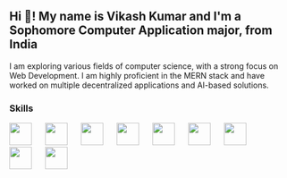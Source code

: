 ## Hi 👋! My name is Vikash Kumar and I'm a Sophomore Computer Application major, from India
I am exploring various fields of computer science, with a strong focus on Web Development. I am highly proficient in the MERN stack and have worked on multiple decentralized applications and AI-based solutions.

### Skills
<p>
  <img src="https://img.icons8.com/color/48/000000/javascript.png" width="40" style="margin-right: 20px"/>
  <img src="https://img.icons8.com/color/48/000000/typescript.png" width="40" style="margin-right: 20px"/>
  <img src="https://img.icons8.com/color/48/000000/mongodb.png" width="40" style="margin-right: 20px"/>
  <img src="https://img.icons8.com/fluency/48/000000/mysql-logo.png" width="40" style="margin-right: 20px"/>
  <img src="https://img.icons8.com/color/48/000000/react-native.png" width="40" style="margin-right: 20px"/>
  <img src="https://img.icons8.com/color/48/000000/nodejs.png" width="40" style="margin-right: 20px"/>
  <img src="https://img.icons8.com/color/48/000000/postgreesql.png" width="40" style="margin-right: 20px"/>
  <img src="https://img.icons8.com/color/48/000000/python.png" width="40" style="margin-right: 20px"/>
  <img src="https://img.icons8.com/ios/50/000000/express-js.png" width="40" style="margin-right: 20px"/>
</p>




<!--
**viky-01/viky-01** is a ✨ _special_ ✨ repository because its `README.md` (this file) appears on your GitHub profile.

Here are some ideas to get you started:

- 🔭 I’m currently working on ...
- 🌱 I’m currently learning ...
- 👯 I’m looking to collaborate on ...
- 🤔 I’m looking for help with ...
- 💬 Ask me about ...
- 📫 How to reach me: ...
- 😄 Pronouns: ...
- ⚡ Fun fact: ...
-->
